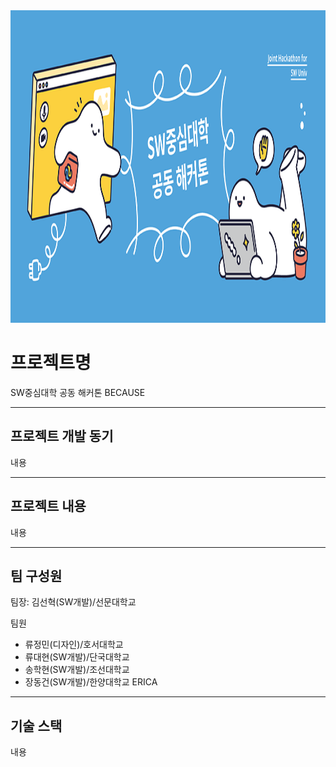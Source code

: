 <img src=".\image\hackathon.png" width="1200 " height="500">


# 프로젝트명

SW중심대학 공동 해커톤 BECAUSE

--------



## 프로젝트 개발 동기

내용

--------

## 프로젝트 내용

내용

--------

## 팀 구성원
팀장: 김선혁(SW개발)/선문대학교

팀원

- 류정민(디자인)/호서대학교
- 류대현(SW개발)/단국대학교
- 송학현(SW개발)/조선대학교
- 장동건(SW개발)/한양대학교 ERICA

--------

## 기술 스택

내용